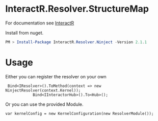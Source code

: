 # InteractR.Resolver.StructureMap
For documentation see [InteractR](https://github.com/madebykrol/InteractR)

Install from nuget.
```PowerShell
PM > Install-Package InteractR.Resolver.Ninject -Version 2.1.1
```

# Usage

Either you can register the resolver on your own

```Csharp
 Bind<IResolver>().ToMethod(context => new NinjectResolver(context.Kernel));
            Bind<IInteractorHub>().To<Hub>();
```

Or you can use the provided Module.

```Csharp
var kernelConfig = new KernelConfiguration(new ResolverModule());

```